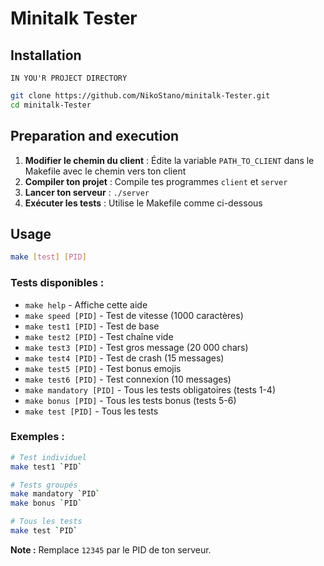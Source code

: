 # Minitalk Tester

## Installation

`IN YOU'R PROJECT DIRECTORY`
```bash
git clone https://github.com/NikoStano/minitalk-Tester.git
cd minitalk-Tester
```

## Preparation and execution

1. **Modifier le chemin du client** : Édite la variable `PATH_TO_CLIENT` dans le Makefile avec le chemin vers ton client
2. **Compiler ton projet** : Compile tes programmes `client` et `server`
3. **Lancer ton serveur** : `./server`
4. **Exécuter les tests** : Utilise le Makefile comme ci-dessous

## Usage

```bash
make [test] [PID]
```

### Tests disponibles :

- `make help` - Affiche cette aide
- `make speed [PID]` - Test de vitesse (1000 caractères)
- `make test1 [PID]` - Test de base
- `make test2 [PID]` - Test chaîne vide
- `make test3 [PID]` - Test gros message (20 000 chars)
- `make test4 [PID]` - Test de crash (15 messages)
- `make test5 [PID]` - Test bonus emojis
- `make test6 [PID]` - Test connexion (10 messages)
- `make mandatory [PID]` - Tous les tests obligatoires (tests 1-4)
- `make bonus [PID]` - Tous les tests bonus (tests 5-6)
- `make test [PID]` - Tous les tests

### Exemples :

```bash
# Test individuel
make test1 `PID`

# Tests groupés
make mandatory `PID`
make bonus `PID`

# Tous les tests
make test `PID`
```

**Note :** Remplace `12345` par le PID de ton serveur.
```
